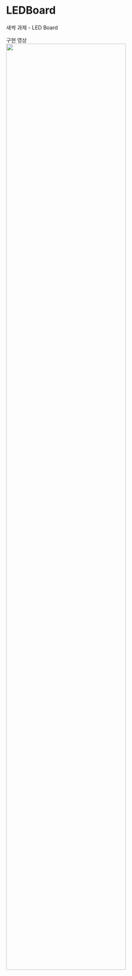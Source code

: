 # LEDBoard
새싹 과제 - LED Board

구현 영상<br/>
<img width="80%" src="https://github.com/DONG-WOON/LEDBoard/assets/80871083/3c57b862-a66a-4c56-9e75-b7d14a4b3099"/>
